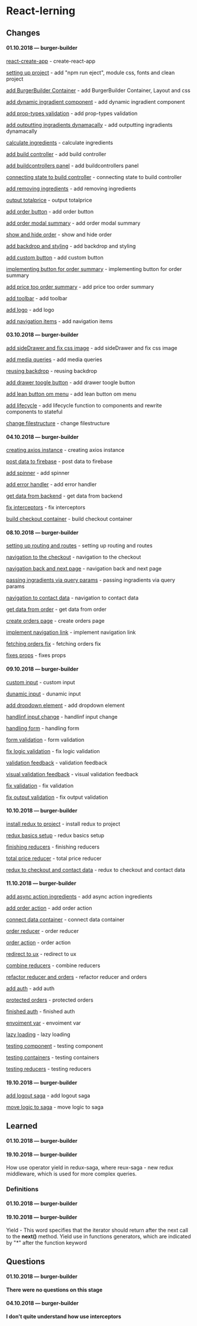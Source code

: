 # React-lerning

## Changes

#### 01.10.2018 — burger-builder
[react-create-app](https://github.com/Mikele11/React-lerning/commit/9a1ae851517f8581694737e991cd4b65f0dc2eb5) - create-react-app

[setting up project](https://github.com/Mikele11/React-lerning/commit/dd356804e0f0a12c9f4d25e99670229d27340882) - add "npm run eject", module css, fonts and clean project

[add BurgerBuilder Container](https://github.com/Mikele11/React-lerning/commit/9c68e1a98f2de64d15b287f7303b7d85fd2f2bb5) - add BurgerBuilder Container, Layout and css

[add dynamic ingradient component](https://github.com/Mikele11/React-lerning/commit/9e0d69043c77939fc3b94e19fb0e327f0f9310d7) - add dynamic ingradient component

[add prop-types validation](https://github.com/Mikele11/React-lerning/commit/adcb9ce1cf5ac3b2961f3cf2d8f6840af462821a) - add prop-types validation

[add outputting ingradients dynamacally](https://github.com/Mikele11/React-lerning/commit/da9adb690ed2eef871fd13360989b1e1198996c5) - add outputting ingradients dynamacally

[calculate ingredients](https://github.com/Mikele11/React-lerning/commit/df201e71682ea38928a079d3965c9d772ff27ec4) - calculate ingredients

[add build controller](https://github.com/Mikele11/React-lerning/commit/463483d24d87de7f7a2c170e59cb14a5bf0cd315) - add build controller

[add buildcontrollers panel](https://github.com/Mikele11/React-lerning/commit/50f6b0397a5864336cf42a7ebcaa97ff691584ec) - add buildcontrollers panel

[connecting state to build controller](https://github.com/Mikele11/React-lerning/commit/7d412272b92537864667c946b33a5d5d0f121a1c) - connecting state to build controller

[add removing ingredients](https://github.com/Mikele11/React-lerning/commit/0044e44dcbee84f1afe9449f81b1e3114272451c) - add removing ingredients

[output totalprice](https://github.com/Mikele11/React-lerning/commit/7db673224be64c515795e8de683389805cb8931f) - output totalprice

[add order button](https://github.com/Mikele11/React-lerning/commit/ab85c3e45f6ed5730f6ce6a723e92dd82afeed19) - add order button

[add order modal summary](https://github.com/Mikele11/React-lerning/commit/bcb4ae8a6c9f45ec0dcf71bcf2a6d1570bf10614) - add order modal summary

[show and hide order](https://github.com/Mikele11/React-lerning/commit/ef618edef093fb93346b2788e21930a08615c2fe) - show and hide order

[add backdrop and styling](https://github.com/Mikele11/React-lerning/commit/40087236abf0e262a3048b91a05c8bf1c7186f1c) - add backdrop and styling

[add custom button](https://github.com/Mikele11/React-lerning/commit/06c037950beb0ec874d40fa4140a86c38d37c087) - add custom button

[implementing button for order summary](https://github.com/Mikele11/React-lerning/commit/58c5f56121e93e11b62f421fc468c250970f3a2d) - implementing button for order summary

[add price too order summary](https://github.com/Mikele11/React-lerning/commit/5b458230e97fa58653cf71d41223d2d41a064cd3) - add price too order summary

[add toolbar](https://github.com/Mikele11/React-lerning/commit/94389e9ed6e82ec99a757b12a46537e8af3ddfb1) - add toolbar

[add logo](https://github.com/Mikele11/React-lerning/commit/68f0206181467eb1fdae14f9a06b25ed55d3c187) - add logo

[add navigation items](https://github.com/Mikele11/React-lerning/commit/673b7e951c4e331d32f55a23e571dde11920a825) - add navigation items

#### 03.10.2018 — burger-builder
[add sideDrawer and fix css image](https://github.com/Mikele11/React-lerning/commit/881e17fe0f1ab9a6f7a9eaad5f84f13a326933a2) - add sideDrawer and fix css image

[add media queries](https://github.com/Mikele11/React-lerning/commit/7db1ea74bc48b402e77b92c2a5ccd863396a04a7) - add media queries

[reusing backdrop](https://github.com/Mikele11/React-lerning/commit/308aa63d31f8fb8fe28be2b81d2bcf6abea99056) - reusing backdrop

[add drawer toogle button](https://github.com/Mikele11/React-lerning/commit/7e4cf21e105391843f9890c8c1c7e811d7814f67) - add drawer toogle button

[add lean button om menu](https://github.com/Mikele11/React-lerning/commit/5a80757804f8f39fdc50905a81370919b321eaee) - add lean button om menu

[add lifecycle](https://github.com/Mikele11/React-lerning/commit/92505a1f17d23a8335cb7ddeb87b93d5f9a012b0) - add lifecycle function to components and rewrite components to stateful

[change filestructure](https://github.com/Mikele11/React-lerning/commit/1b05e4a5f20311dfb674f8a6f63d9377136af4d4) - change filestructure

#### 04.10.2018 — burger-builder
[creating axios instance](https://github.com/Mikele11/React-lerning/commit/1e36169d9ad3f1e17603b72ca7e0e0d6520f7930) - creating axios instance

[post data to firebase](https://github.com/Mikele11/React-lerning/commit/2964468e07c64fdc11854ce6a86147184fb141b4) - post data to firebase

[add spinner](https://github.com/Mikele11/React-lerning/commit/db43080d4c836b7659e6c595813929be90308705) - add spinner

[add error handler](https://github.com/Mikele11/React-lerning/commit/f8bfb253f67c5b104dac14f9e8bb251fed293776) - add error handler

[get data from backend](https://github.com/Mikele11/React-lerning/commit/4ed39ed6b5134a822c85c0300bf95fd56e2568df) - get data from backend

[fix interceptors](https://github.com/Mikele11/React-lerning/commit/772ef8b2177945bc21452c7dbd7e5e77d4e869ee) - fix interceptors

[build checkout container](https://github.com/Mikele11/React-lerning/commit/3cb727f5d8cba228d1db1370a9ac3678ec236dc3) - build checkout container

#### 08.10.2018 — burger-builder
[setting up routing and routes](https://github.com/Mikele11/React-lerning/commit/c8ee265ea2a7b81ab9e93d62bcdb0b200a6a96ec) - setting up routing and routes

[navigation to the checkout](https://github.com/Mikele11/React-lerning/commit/857d321dae14963f16d071a0da944ae30b8cc329) - navigation to the checkout

[navigation back and next page](https://github.com/Mikele11/React-lerning/commit/740ae1815554403f10c8820ea3e9b961d01246b1) - navigation back and next page

[passing ingradients via query params](https://github.com/Mikele11/React-lerning/commit/258d1fdd726b30b63dcd927fc32fa8e68268ea90) - passing ingradients via query params

[navigation to contact data](https://github.com/Mikele11/React-lerning/commit/73c6e1b4d249dc207c8b54b9cb4506871369393c) - navigation to contact data

[get data from order](https://github.com/Mikele11/React-lerning/commit/8c3e7f34ef4f801a6daf43c68a91ad3589cac49c) - get data from order

[create orders page](https://github.com/Mikele11/React-lerning/commit/de29691b01bf46b22394eef414db499565fcb561) - create orders page

[implement navigation link](https://github.com/Mikele11/React-lerning/commit/48e381a388fa044053329a08e6c664ef903ebcfe) - implement navigation link

[fetching orders fix](https://github.com/Mikele11/React-lerning/commit/1652b260d4e93f210360bbb69d8c39f3d6fbd1cc) - fetching orders fix

[fixes props](https://github.com/Mikele11/React-lerning/commit/2cc8059beee9f838edf5a0aaf7965de1743fe3c3) - fixes props

#### 09.10.2018 — burger-builder
[custom input](https://github.com/Mikele11/React-lerning/commit/2ebdd7c53bd111b7573ba4ceb6d1a335c27f2904) - custom input

[dunamic input](https://github.com/Mikele11/React-lerning/commit/515fa83a007782498eaacaaccab5b43ca755d811) - dunamic input

[add dropdown element](https://github.com/Mikele11/React-lerning/commit/5aaadeb741602d9bf1960a4b3508cc1ac02854e9) - add dropdown element

[handlinf input change](https://github.com/Mikele11/React-lerning/commit/6c2bda25a4725e9bc7a33776ba045d264a7e6af3) - handlinf input change

[handling form](https://github.com/Mikele11/React-lerning/commit/3b38a38e56fef5d19a261332f9b4c3905b2ea09f) - handling form

[form validation](https://github.com/Mikele11/React-lerning/commit/6d089bcf1a1ae41f4fdde487eb7656b1fe7d7401) - form validation

[fix logic validation](https://github.com/Mikele11/React-lerning/commit/8b1c3325144459c04dd70ecc6501040930954c56) - fix logic validation

[validation feedback](https://github.com/Mikele11/React-lerning/commit/8991df5de91d20b9ea0e846092406c8314c58471) - validation feedback

[visual validation feedback](https://github.com/Mikele11/React-lerning/commit/a5f1e46607f6abff1e1dafb560a9a096d2cddb33) - visual validation feedback

[fix validation](https://github.com/Mikele11/React-lerning/commit/ae190c458b9ebddc43402cefc28740072ceebecd) - fix validation

[fix output validation](https://github.com/Mikele11/React-lerning/commit/82ebcf51eef3ac60effed9b4e463e273ce7755d4) - fix output validation

#### 10.10.2018 — burger-builder

[install redux to project](https://github.com/Mikele11/React-lerning/commit/94d8699f6bf90eafe3ae91617bcefc944b068c89) - install redux to project

[redux basics setup](https://github.com/Mikele11/React-lerning/commit/1b798f8f88554ccedf2bacb50c51078a3e11e250) - redux basics setup

[finishing reducers](https://github.com/Mikele11/React-lerning/commit/ef75addfdc3cfdab536220df80a6feda9e99a573) - finishing reducers

[total price reducer](https://github.com/Mikele11/React-lerning/commit/dca932aff079d0ad4891754169390d0d46c19c9e) - total price reducer

[redux to checkout and contact data](https://github.com/Mikele11/React-lerning/commit/d34a7fd16a8116cae7d54a984881bd37eae79adb) - redux to checkout and contact data

#### 11.10.2018 — burger-builder

[add async action ingredients](https://github.com/Mikele11/React-lerning/commit/98333b926857921c5a498c3544b37a27ec8b794f) - add async action ingredients

[add order action](https://github.com/Mikele11/React-lerning/commit/397c57ae5dfa2fdd75e80d7910a7e493d56ad9b0) - add order action

[connect data container](https://github.com/Mikele11/React-lerning/commit/9e34b22cd020a1f54922bec7b283842fbcef5f81) - connect data container

[order reducer](https://github.com/Mikele11/React-lerning/commit/c8463e96fa175c959da7f29a51f596acc5758965) - order reducer

[order action](https://github.com/Mikele11/React-lerning/commit/4b6f88ca26354057d62c8cf93bd74947d1955954) - order action

[redirect to ux](https://github.com/Mikele11/React-lerning/commit/6d689df169bd5158230b9f95bb154b4a36c6ae9f) - redirect to ux

[combine reducers](https://github.com/Mikele11/React-lerning/commit/8407d04dd04b39610ab812cf2060d261e48a516e) - combine reducers

[refactor reducer and orders](https://github.com/Mikele11/React-lerning/commit/490a8611de7a2dbf58ad66128ad2a4bed734501e) - refactor reducer and orders

[add auth](https://github.com/Mikele11/React-lerning/commit/cd09ca1efd214cf691cbe471b54923a7cb778aff) - add auth

[protected orders](https://github.com/Mikele11/React-lerning/commit/00c86c16212e5f256e3792887f0c8a25666f4e1d) - protected orders

[finished auth](https://github.com/Mikele11/React-lerning/commit/9984b8ec86db1ec186bdf9dbb5572057df5e1be0) - finished auth

[envoiment var](https://github.com/Mikele11/React-lerning/commit/4d48aa90c0e70ac9116552bfa30bd4865366f93a) - envoiment var

[lazy loading](https://github.com/Mikele11/React-lerning/commit/7e5ff2deeb06702dc1933e0809d50581d0ba6b44) - lazy loading

[testing component](https://github.com/Mikele11/React-lerning/commit/9d6c813b4374115a5b9b39e491f7c9adc924b96e) - testing component

[testing containers](https://github.com/Mikele11/React-lerning/commit/c7ab379da2a2b6a526a25d1b5097d26e1da85ea2) - testing containers

[testing reducers](https://github.com/Mikele11/React-lerning/commit/202d2348951fbb0a5d736a56fb62bba9d306e5c0) - testing reducers

#### 19.10.2018 — burger-builder

[add logout saga](https://github.com/Mikele11/React-lerning/commit/826e0857d8e9e547a3dff8f1826e98980d93f10b) - add logout saga

[move logic to saga](https://github.com/Mikele11/React-lerning/commit/68cc6c1caff68a39ec775cfe27c2a542d97355b1) - move logic to saga

## Learned

#### 01.10.2018 — burger-builder

#### 19.10.2018 — burger-builder

How use operator yield in redux-saga, where reux-saga - new redux middleware, which is used for more complex queries. 

### Definitions

#### 01.10.2018 — burger-builder

#### 19.10.2018 — burger-builder

<a name="yield"></a>Yield - This word specifies that the iterator should return after the next call to the **next()** method. Yield use in functions generators, which are indicated by "*"  after the function keyword


## Questions

#### 01.10.2018 — burger-builder

**There were no questions on this stage**

#### 04.10.2018 — burger-builder

**I don't quite understand how use interceptors**


